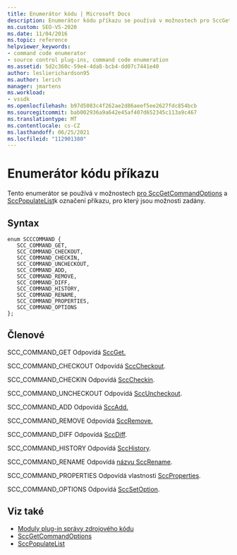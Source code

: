 ```yaml
---
title: Enumerátor kódu | Microsoft Docs
description: Enumerátor kódu příkazu se používá v možnostech pro SccGetCommandOptions a SccPopulateListto k označení příkazu, pro který jsou možnosti zadány.
ms.custom: SEO-VS-2020
ms.date: 11/04/2016
ms.topic: reference
helpviewer_keywords:
- command code enumerator
- source control plug-ins, command code enumeration
ms.assetid: 5d2c360c-59e4-4da8-bcb4-dd07c7441e40
author: leslierichardson95
ms.author: lerich
manager: jmartens
ms.workload:
- vssdk
ms.openlocfilehash: b97d5083c4f262ae2d86aeef5ee2627fdc854bcb
ms.sourcegitcommit: bab002936a9a642e45af407d652345c113a9c467
ms.translationtype: MT
ms.contentlocale: cs-CZ
ms.lasthandoff: 06/25/2021
ms.locfileid: "112901380"
---
```

# <a name="command-code-enumerator"></a>Enumerátor kódu příkazu
Tento enumerátor se používá v možnostech [pro SccGetCommandOptions](../extensibility/sccgetcommandoptions-function.md) a [SccPopulateList](../extensibility/sccpopulatelist-function.md)k označení příkazu, pro který jsou možnosti zadány.

## <a name="syntax"></a>Syntax

```
enum SCCCOMMAND {
   SCC_COMMAND_GET,
   SCC_COMMAND_CHECKOUT,
   SCC_COMMAND_CHECKIN,
   SCC_COMMAND_UNCHECKOUT,
   SCC_COMMAND_ADD,
   SCC_COMMAND_REMOVE,
   SCC_COMMAND_DIFF,
   SCC_COMMAND_HISTORY,
   SCC_COMMAND_RENAME,
   SCC_COMMAND_PROPERTIES,
   SCC_COMMAND_OPTIONS
};
```

## <a name="members"></a>Členové
SCC_COMMAND_GET Odpovídá [SccGet.](../extensibility/sccget-function.md)

SCC_COMMAND_CHECKOUT Odpovídá [SccCheckout](../extensibility/scccheckout-function.md).

SCC_COMMAND_CHECKIN Odpovídá [SccCheckin](../extensibility/scccheckin-function.md).

SCC_COMMAND_UNCHECKOUT Odpovídá [SccUncheckout](../extensibility/sccuncheckout-function.md).

SCC_COMMAND_ADD Odpovídá [SccAdd.](../extensibility/sccadd-function.md)

SCC_COMMAND_REMOVE Odpovídá [SccRemove.](../extensibility/sccremove-function.md)

SCC_COMMAND_DIFF Odpovídá [SccDiff](../extensibility/sccdiff-function.md).

SCC_COMMAND_HISTORY Odpovídá [SccHistory](../extensibility/scchistory-function.md).

SCC_COMMAND_RENAME Odpovídá [názvu SccRename](../extensibility/sccrename-function.md).

SCC_COMMAND_PROPERTIES Odpovídá vlastnosti [SccProperties](../extensibility/sccproperties-function.md).

SCC_COMMAND_OPTIONS Odpovídá [SccSetOption](../extensibility/sccsetoption-function.md).

## <a name="see-also"></a>Viz také
- [Moduly plug-in správy zdrojového kódu](../extensibility/source-control-plug-ins.md)
- [SccGetCommandOptions](../extensibility/sccgetcommandoptions-function.md)
- [SccPopulateList](../extensibility/sccpopulatelist-function.md)
